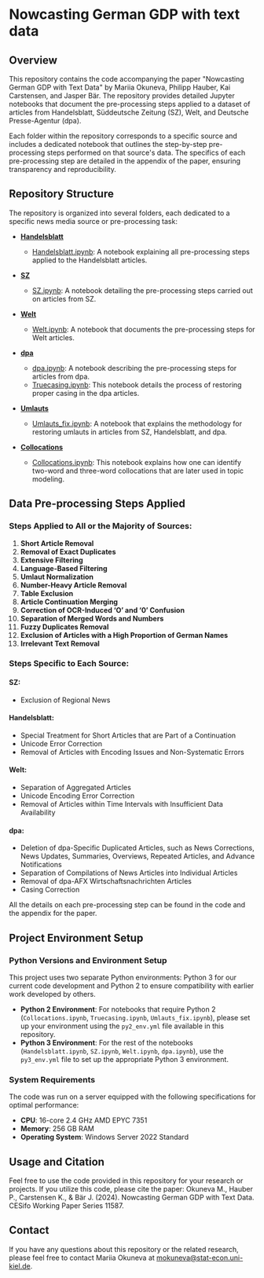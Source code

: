 # Nowcasting German GDP with text data

## Overview

This repository contains the code accompanying the paper "Nowcasting German GDP with Text Data" by Mariia Okuneva, Philipp Hauber, Kai Carstensen, and Jasper Bär. The repository provides detailed Jupyter notebooks that document the pre-processing steps applied to a dataset of articles from Handelsblatt, Süddeutsche Zeitung (SZ), Welt, and Deutsche Presse-Agentur (dpa).

Each folder within the repository corresponds to a specific source and includes a dedicated notebook that outlines the step-by-step pre-processing steps performed on that source's data. The specifics of each pre-processing step are detailed in the appendix of the paper, ensuring transparency and reproducibility.  

## Repository Structure

The repository is organized into several folders, each dedicated to a specific news media source or pre-processing task:

- [**Handelsblatt**](https://github.com/MashenkaOkuneva/newspaper_data_processing/tree/master/Handelsblatt)
  - [Handelsblatt.ipynb](https://github.com/MashenkaOkuneva/newspaper_data_processing/tree/master/Handelsblatt/Handelsblatt.ipynb): A notebook explaining all pre-processing steps applied to the Handelsblatt articles.

- [**SZ**](https://github.com/MashenkaOkuneva/newspaper_data_processing/tree/master/SZ)
  - [SZ.ipynb](https://github.com/MashenkaOkuneva/newspaper_data_processing/tree/master/SZ/SZ.ipynb): A notebook detailing the pre-processing steps carried out on articles from SZ.

- [**Welt**](https://github.com/MashenkaOkuneva/newspaper_data_processing/tree/master/Welt)
  - [Welt.ipynb](https://github.com/MashenkaOkuneva/newspaper_data_processing/tree/master/Welt/Welt.ipynb): A notebook that documents the pre-processing steps for Welt articles.

- [**dpa**](https://github.com/MashenkaOkuneva/newspaper_data_processing/tree/master/dpa)
  - [dpa.ipynb](https://github.com/MashenkaOkuneva/newspaper_data_processing/tree/master/dpa/dpa.ipynb): A notebook describing the pre-processing steps for articles from dpa.
  - [Truecasing.ipynb](https://github.com/MashenkaOkuneva/newspaper_data_processing/tree/master/dpa/Truecasing.ipynb): This notebook details the process of restoring proper casing in the dpa articles.

- [**Umlauts**](https://github.com/MashenkaOkuneva/newspaper_data_processing/tree/master/Umlauts)
  - [Umlauts_fix.ipynb](https://github.com/MashenkaOkuneva/newspaper_data_processing/tree/master/Umlauts/Umlauts_fix.ipynb): A notebook that explains the methodology for restoring umlauts in articles from SZ, Handelsblatt, and dpa.

- [**Collocations**](https://github.com/MashenkaOkuneva/newspaper_data_processing/tree/master/Collocations)
  - [Collocations.ipynb](https://github.com/MashenkaOkuneva/newspaper_data_processing/tree/master/Collocations/Collocations.ipynb): This notebook explains how one can identify two-word and three-word collocations that are later used in topic modeling.
  
## Data Pre-processing Steps Applied

### Steps Applied to All or the Majority of Sources:
1. **Short Article Removal**
2. **Removal of Exact Duplicates**
3. **Extensive Filtering**
4. **Language-Based Filtering**
5. **Umlaut Normalization**
6. **Number-Heavy Article Removal**
7. **Table Exclusion**
8. **Article Continuation Merging**
9. **Correction of OCR-Induced ‘O’ and ‘0’ Confusion**
10. **Separation of Merged Words and Numbers**
11. **Fuzzy Duplicates Removal**
12. **Exclusion of Articles with a High Proportion of German Names**
13. **Irrelevant Text Removal**

### Steps Specific to Each Source:

#### SZ:
- Exclusion of Regional News

#### Handelsblatt:
- Special Treatment for Short Articles that are Part of a Continuation
- Unicode Error Correction
- Removal of Articles with Encoding Issues and Non-Systematic Errors

#### Welt:
- Separation of Aggregated Articles
- Unicode Encoding Error Correction
- Removal of Articles within Time Intervals with Insufficient Data Availability

#### dpa:
- Deletion of dpa-Specific Duplicated Articles, such as News Corrections, News Updates, Summaries, Overviews, Repeated Articles, and Advance Notifications
- Separation of Compilations of News Articles into Individual Articles
- Removal of dpa-AFX Wirtschaftsnachrichten Articles
- Casing Correction

All the details on each pre-processing step can be found in the code and the appendix for the paper.

## Project Environment Setup

### Python Versions and Environment Setup
This project uses two separate Python environments: Python 3 for our current code development and Python 2 to ensure compatibility with earlier work developed by others.

- **Python 2 Environment**: For notebooks that require Python 2 (`Collocations.ipynb`, `Truecasing.ipynb`, `Umlauts_fix.ipynb`), please set up your environment using the `py2_env.yml` file available in this repository.
- **Python 3 Environment**: For the rest of the notebooks (`Handelsblatt.ipynb`, `SZ.ipynb`, `Welt.ipynb`, `dpa.ipynb`), use the `py3_env.yml` file to set up the appropriate Python 3 environment.

### System Requirements
The code was run on a server equipped with the following specifications for optimal performance:
- **CPU**: 16-core 2.4 GHz AMD EPYC 7351
- **Memory**: 256 GB RAM
- **Operating System**: Windows Server 2022 Standard

## Usage and Citation
Feel free to use the code provided in this repository for your research or projects. If you utilize this code, please cite the paper: Okuneva M., Hauber P., Carstensen K., & Bär J. (2024). Nowcasting German GDP with Text Data. CESifo Working Paper Series 11587.

## Contact
If you have any questions about this repository or the related research, please feel free to contact Mariia Okuneva at [mokuneva@stat-econ.uni-kiel.de](mailto:mokuneva@stat-econ.uni-kiel.de).


